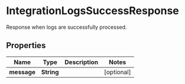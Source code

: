 

# IntegrationLogsSuccessResponse

Response when logs are successfully processed.

## Properties

Name | Type | Description | Notes
------------ | ------------- | ------------- | -------------
**message** | **String** |  |  [optional]



